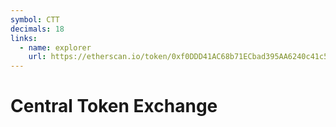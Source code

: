 ```yaml
---
symbol: CTT
decimals: 18
links:
  - name: explorer
    url: https://etherscan.io/token/0xf0DDD41AC68b71ECbad395AA6240c41c5B55C749
---
```


# Central Token Exchange
